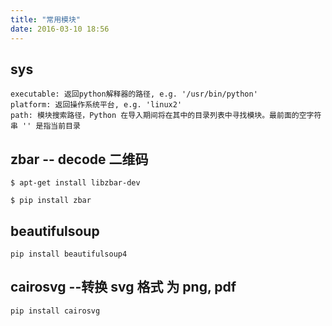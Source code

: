 ```yaml
---
title: "常用模块"
date: 2016-03-10 18:56
---
```


## sys

```
executable: 返回python解释器的路径, e.g. '/usr/bin/python'
platform: 返回操作系统平台, e.g. 'linux2'
path: 模块搜索路径，Python 在导入期间将在其中的目录列表中寻找模块。最前面的空字符串 '' 是指当前目录
```

## zbar -- decode 二维码

```
$ apt-get install libzbar-dev

$ pip install zbar
```

## beautifulsoup

```
pip install beautifulsoup4
```

## cairosvg --转换 svg 格式 为 png, pdf

```
pip install cairosvg
```